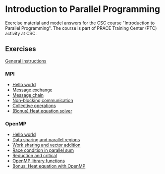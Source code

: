 # Introduction to Parallel Programming

Exercise material and model answers for the CSC course "Introduction to
Parallel Programming". The course is part of PRACE Training Center
(PTC) activity at CSC.

## Exercises

[General instructions](exercise-instructions.md)


### MPI

 - [Hello world](mpi/hello-world/)
 - [Message exchange](mpi/message-exchange/)
 - [Message chain](mpi/message-chain/)
 - [Non-blocking communication](mpi/non-blocking/)
 - [Collective operations](mpi/collectives/)
 - [(Bonus) Heat equation solver](mpi/heat-equation/)

### OpenMP

 - [Hello world](openmp/hello-world/)
 - [Data sharing and parallel regions](openmp/data-sharing/)
 - [Work sharing and vector addition](openmp/work-sharing/)
 - [Race condition in parallel sum](openmp/race-condition/)
 - [Reduction and critical](openmp/reduction/)
 - [OpenMP library functions](openmp/lib-funcs/)
 - [Bonus: Heat equation with OpenMP](openmp/heat-equation)
